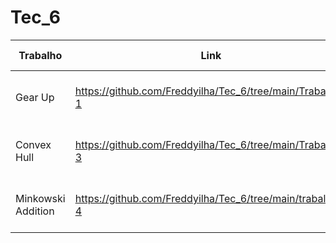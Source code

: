 # Tec_6

|Trabalho|Link|Ultimo Commit|Fez tudo|
|-|-|-|-|
|Gear Up|https://github.com/Freddyilha/Tec_6/tree/main/Trabalho-1|Thu Sep 25 21:27:42 2025|Sim|
|Convex Hull|https://github.com/Freddyilha/Tec_6/tree/main/Trabalho-3|Sat Oct 18 23:32:10 2025|Sim|
|Minkowski Addition|https://github.com/Freddyilha/Tec_6/tree/main/trabalho-4|Sun Oct 26 23:51:30 2025|Sim|
